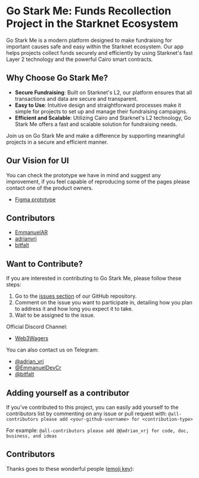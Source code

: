# Go Stark Me: Funds Recollection Project in the Starknet Ecosystem

Go Stark Me is a modern platform designed to make fundraising for important causes safe and easy within the Starknet ecosystem. Our app helps projects collect funds securely and efficiently by using Starknet's fast Layer 2 technology and the powerful Cairo smart contracts.

## Why Choose Go Stark Me?

- **Secure Fundraising**: Built on Starknet's L2, our platform ensures that all transactions and data are secure and transparent.
- **Easy to Use**: Intuitive design and straightforward processes make it simple for projects to set up and manage their fundraising campaigns.
- **Efficient and Scalable**: Utilizing Cairo and Starknet's L2 technology, Go Stark Me offers a fast and scalable solution for fundraising needs.

Join us on Go Stark Me and make a difference by supporting meaningful projects in a secure and efficient manner.

## Our Vision for UI

You can check the prototype we have in mind and suggest any improvement, if you feel capable of reproducing some of the pages please contact one of the product owners.

- [Figma prototype](https://www.figma.com/design/SCiGViaoPT9UTrT7CsLbAt/Go-Stark-Me?node-id=0-1&t=FUhnIhNcXRIGkQ16-1)

## Contributors

- [EmmanuelAR](https://github.com/EmmanuelAR)
- [adrianvrj](https://github.com/adrianvrj)
- [bitfalt](https://github.com/bitfalt)

## Want to Contribute?

If you are interested in contributing to Go Stark Me, please follow these steps:

1. Go to the [issues section](https://github.com/web3wagers/gostarkme/issues) of our GitHub repository.
2. Comment on the issue you want to participate in, detailing how you plan to address it and how long you expect it to take.
3. Wait to be assigned to the issue.

Official Discord Channel:

- [Web3Wagers](https://discord.gg/sEpnC6JB2U)

You can also contact us on Telegram:

- [@adrian_vrj](https://t.me/adrian_vrj)
- [@EmmanuelDevCr](https://t.me/EmmanuelDevCr)
- [@bitfalt](https://t.me/bitfalt)

## Adding yourself as a contributor

If you've contributed to this project, you can easily add yourself to the contributors list by commenting on any issue or pull request with: `@all-contributors please add <your-github-username> for <contribution-type>`

For example: `@all-contributors please add @@adrian_vrj for code, doc, business, and ideas`

## Contributors

Thanks goes to these wonderful people ([emoji key](https://allcontributors.org/docs/en/emoji-key)):

<!-- ALL-CONTRIBUTORS-LIST:START - Do not remove or modify this section -->
<!-- prettier-ignore-start -->
<!-- markdownlint-disable -->

<!-- markdownlint-restore -->
<!-- prettier-ignore-end -->

<!-- ALL-CONTRIBUTORS-LIST:END -->
